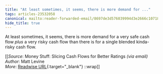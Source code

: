 ```yaml
---
title: "At least sometimes, it seems, there is more demand for ..."
tags: articles-23532058
canonical: mailto:reader-forwarded-email/8697de3d576039994d3e2666c1071843
hide_title: true
---
```


At least sometimes, it seems, there is more demand for a very safe cash flow *plus* a very risky cash flow than there is for a single blended kinda-risky cash flow.


[[_Source_: Money Stuff: Slicing Cash Flows for Better Ratings _(via email)_<br>
_Author_: Matt Levine<br>
_More_: [Readwise URL](https://readwise.io/open/460842829){:target="_blank"}
::wrap]]